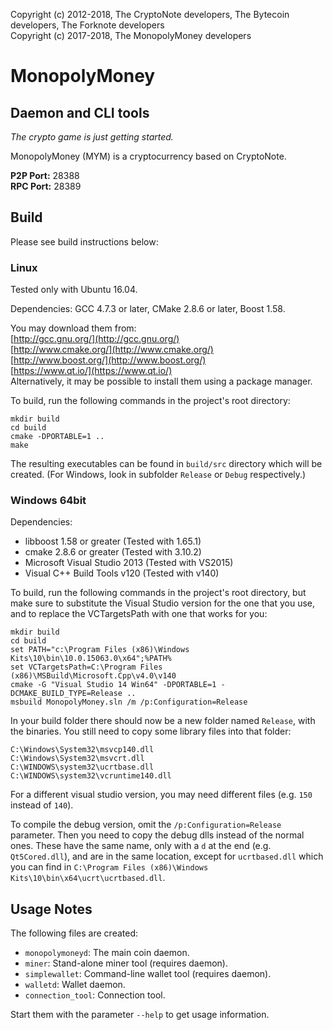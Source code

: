 Copyright (c) 2012-2018, The CryptoNote developers, The Bytecoin developers, The Forknote developers  
Copyright (c) 2017-2018, The MonopolyMoney developers

# MonopolyMoney
## Daemon and CLI tools

*The crypto game is just getting started.*

MonopolyMoney (MYM) is a cryptocurrency based on CryptoNote.

**P2P Port:** 28388  
**RPC Port:** 28389

## Build

Please see build instructions below:

### Linux

Tested only with Ubuntu 16.04.

Dependencies: GCC 4.7.3 or later, CMake 2.8.6 or later, Boost 1.58.

You may download them from:  
[http://gcc.gnu.org/](http://gcc.gnu.org/)  
[http://www.cmake.org/](http://www.cmake.org/)  
[http://www.boost.org/](http://www.boost.org/)  
[https://www.qt.io/](https://www.qt.io/)  
Alternatively, it may be possible to install them using a package manager.

To build, run the following commands in the project's root directory:

```
mkdir build
cd build
cmake -DPORTABLE=1 ..
make
```

The resulting executables can be found in `build/src` directory which will be created. (For Windows, look in subfolder `Release` or `Debug` respectively.)

### Windows 64bit

Dependencies:

* libboost 1.58 or greater (Tested with 1.65.1)
* cmake 2.8.6 or greater (Tested with 3.10.2)
* Microsoft Visual Studio 2013 (Tested with VS2015)
* Visual C++ Build Tools v120 (Tested with v140)

To build, run the following commands in the project's root directory, but make sure to substitute the Visual Studio version for the one that you use, and to replace the VCTargetsPath with one that works for you:

```
mkdir build
cd build
set PATH="c:\Program Files (x86)\Windows Kits\10\bin\10.0.15063.0\x64";%PATH%
set VCTargetsPath=C:\Program Files (x86)\MSBuild\Microsoft.Cpp\v4.0\v140
cmake -G "Visual Studio 14 Win64" -DPORTABLE=1 -DCMAKE_BUILD_TYPE=Release ..
msbuild MonopolyMoney.sln /m /p:Configuration=Release
```

In your build folder there should now be a new folder named `Release`, with the binaries.
You still need to copy some library files into that folder:

```
C:\Windows\System32\msvcp140.dll
C:\Windows\System32\msvcrt.dll
C:\WINDOWS\system32\ucrtbase.dll
C:\WINDOWS\system32\vcruntime140.dll
```

For a different visual studio version, you may need different files (e.g. `150` instead of `140`).

To compile the debug version, omit the `/p:Configuration=Release` parameter. Then you need to copy the debug dlls instead of the normal ones. These have the same name, only with a `d` at the end (e.g. `Qt5Cored.dll`), and are in the same location, except for `ucrtbased.dll` which you can find in `C:\Program Files (x86)\Windows Kits\10\bin\x64\ucrt\ucrtbased.dll`.

## Usage Notes

The following files are created:

* `monopolymoneyd`: The main coin daemon.
* `miner`: Stand-alone miner tool (requires daemon).
* `simplewallet`: Command-line wallet tool (requires daemon).
* `walletd`: Wallet daemon.
* `connection_tool`: Connection tool.

Start them with the parameter `--help` to get usage information.
